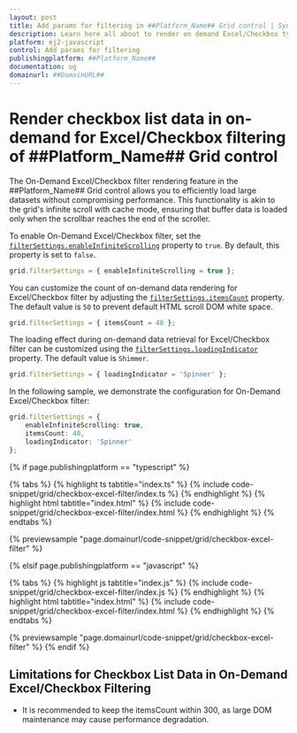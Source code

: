 ```yaml
---
layout: post
title: Add params for filtering in ##Platform_Name## Grid control | Syncfusion
description: Learn here all about to render on demand Excel/Checkbox type filter in Syncfusion ##Platform_Name## Grid control of Syncfusion Essential JS 2 and more.
platform: ej2-javascript
control: Add params for filtering 
publishingplatform: ##Platform_Name##
documentation: ug
domainurl: ##DomainURL##
---
```


# Render checkbox list data in on-demand for Excel/Checkbox filtering of ##Platform_Name## Grid control

The On-Demand Excel/Checkbox filter rendering feature in the ##Platform_Name## Grid control allows you to efficiently load large datasets without compromising performance. This functionality is akin to the grid's infinite scroll with cache mode, ensuring that buffer data is loaded only when the scrollbar reaches the end of the scroller.

To enable On-Demand Excel/Checkbox filter, set the  [`filterSettings.enableInfiniteScrolling`](../../api/grid/filterSettings#enableInfiniteScrolling) property to `true`. By default, this property is set to `false`.

```ts
grid.filterSettings = { enableInfiniteScrolling = true };
```

You can customize the count of on-demand data rendering for Excel/Checkbox filter by adjusting the [`filterSettings.itemsCount`](../../api/grid/filterSettings#itemsCount) property. The default value is `50` to prevent default HTML scroll DOM white space.

```ts
grid.filterSettings = { itemsCount = 40 };
```

The loading effect during on-demand data retrieval for Excel/Checkbox filter can be customized using the [`filterSettings.loadingIndicator`](../../api/grid/filterSettings#loadingIndicator) property. The default value is `Shimmer`.

```ts
grid.filterSettings = { loadingIndicator = 'Spinner' };
```

In the following sample, we demonstrate the configuration for On-Demand Excel/Checkbox filter:

```ts
grid.filterSettings = {
    enableInfiniteScrolling: true,
    itemsCount: 40,
    loadingIndicator: 'Spinner'
};
```

{% if page.publishingplatform == "typescript" %}

 {% tabs %}
{% highlight ts tabtitle="index.ts" %}
{% include code-snippet/grid/checkbox-excel-filter/index.ts %}
{% endhighlight %}
{% highlight html tabtitle="index.html" %}
{% include code-snippet/grid/checkbox-excel-filter/index.html %}
{% endhighlight %}
{% endtabs %}

{% previewsample "page.domainurl/code-snippet/grid/checkbox-excel-filter" %}

{% elsif page.publishingplatform == "javascript" %}

{% tabs %}
{% highlight js tabtitle="index.js" %}
{% include code-snippet/grid/checkbox-excel-filter/index.js %}
{% endhighlight %}
{% highlight html tabtitle="index.html" %}
{% include code-snippet/grid/checkbox-excel-filter/index.html %}
{% endhighlight %}
{% endtabs %}

{% previewsample "page.domainurl/code-snippet/grid/checkbox-excel-filter" %}
{% endif %}

## Limitations for Checkbox List Data in On-Demand Excel/Checkbox Filtering

* It is recommended to keep the itemsCount within 300, as large DOM maintenance may cause performance degradation.
